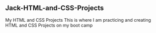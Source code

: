 ## Jack-HTML-and-CSS-Projects
My HTML and CSS Projects
This is where I am practicing and creating HTML and CSS Projects on my boot camp
